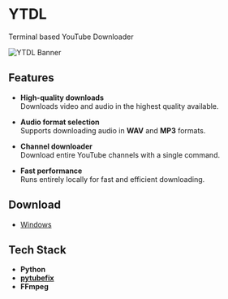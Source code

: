 # YTDL
Terminal based YouTube Downloader

![YTDL Banner](https://github.com/user-attachments/assets/c71ee5ae-df3f-42e4-ba5a-8a25b35ac684)

## Features
- **High-quality downloads**  
  Downloads video and audio in the highest quality available.

- **Audio format selection**  
  Supports downloading audio in **WAV** and **MP3** formats.

- **Channel downloader**  
  Download entire YouTube channels with a single command.

- **Fast performance**  
  Runs entirely locally for fast and efficient downloading.

## Download
- [Windows](https://github.com/SujalAgre/YTDL/releases/download/v1.0/YTDL.exe)

## Tech Stack
- **Python**
- **[pytubefix](https://github.com/Animenosekai/pytubefix)**
- **FFmpeg**
